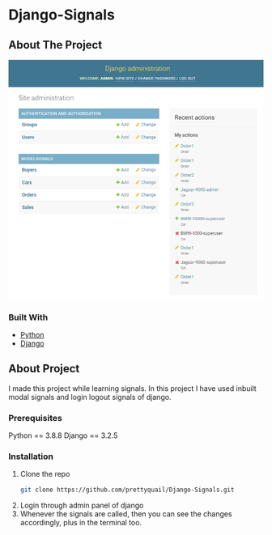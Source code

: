 # Django-Signals


<!-- ABOUT THE PROJECT -->
## About The Project

![](images/admin.PNG)


### Built With

* [Python](https://www.python.org/)
* [Django](https://www.djangoproject.com/start/overview/)



<!-- GETTING STARTED -->
## About Project

I made this project while learning signals. In this project I have used inbuilt modal signals and login logout signals of django.

### Prerequisites

Python == 3.8.8
Django == 3.2.5

### Installation

1. Clone the repo
   ```sh
   git clone https://github.com/prettyquail/Django-Signals.git
   ```
2. Login through admin panel of django
3. Whenever the signals are called, then you can see the changes accordingly, plus in the terminal too.

